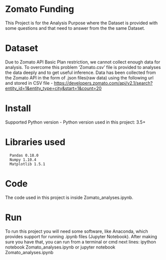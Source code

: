 # Zomato Funding
This Project is for the Analysis Purpose where the Dataset is provided with some questions and that need to answer from the
the same Dataset.

# Dataset
Due to Zomato API Basic Plan restriction, we cannot collect enough data for analysis. To overcome this problem ‘Zomato.csv’ file is provided to analyses the data deeply and to get useful inference.
Data has been collected from the Zomato API in the form of .json files(raw data) using the following url and stored in CSV file -
https://developers.zomato.com/api/v2.1/search?entity_id=1&entity_type=city&start=1&count=20


# Install
Supported Python version
     - Python version used in this project: 3.5+

# Libraries used
      Pandas 0.18.0
      Numpy 1.10.4
      Matplotlib 1.5.1

# Code
The code used in this project is inside Zomato_analyses.ipynb.

# Run
To run this project you will need some software, like Anaconda, which provides support for running .ipynb files (Jupyter Notebook).
After making sure you have that, you can run from a terminal or cmd next lines:
ipython notebook Zomato_analyses.ipynb or jupyter notebook Zomato_analyses.ipynb
